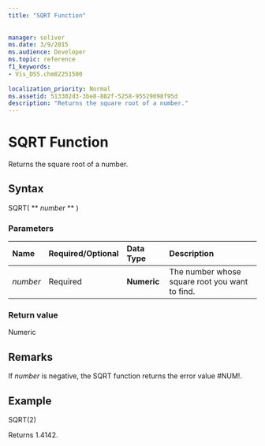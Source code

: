 ```yaml
---
title: "SQRT Function"
 
 
manager: soliver
ms.date: 3/9/2015
ms.audience: Developer
ms.topic: reference
f1_keywords:
- Vis_DSS.chm82251500
 
localization_priority: Normal
ms.assetid: 513302d3-3be8-882f-5258-95529098f95d
description: "Returns the square root of a number."
---
```


# SQRT Function

Returns the square root of a number. 
  
## Syntax

SQRT( ** *number* ** ) 
  
### Parameters

|**Name**|**Required/Optional**|**Data Type**|**Description**|
|:-----|:-----|:-----|:-----|
| _number_ <br/> |Required  <br/> |**Numeric** <br/> |The number whose square root you want to find.  <br/> |
   
### Return value

Numeric
  
## Remarks

If  _number_ is negative, the SQRT function returns the error value #NUM!. 
  
## Example

SQRT(2) 
  
Returns 1.4142. 
  

